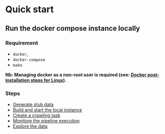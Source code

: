 # Quick start

## Run the docker compose instance locally

### Requirement

- `docker`,
- `docker-compose`
- `make`

__Nb: Managing docker as a non-root user is required (see: [Docker post-installation steps for Linux](https://docs.docker.com/engine/install/linux-postinstall/)).__

### Steps

- [Generate stub data](/docs/stub.md#run-stub-data-generation)
- [Build and start the local instance](/docs/dockerCompose.md#manage-the-instance)
- [Create a crawling task](/docs/stub.md#run-stub-data-generation)
- [Monitore the pipeline execution](/docs/monitoring.md#monitoring)
- [Explore the data](/docs/database.md#representation)
